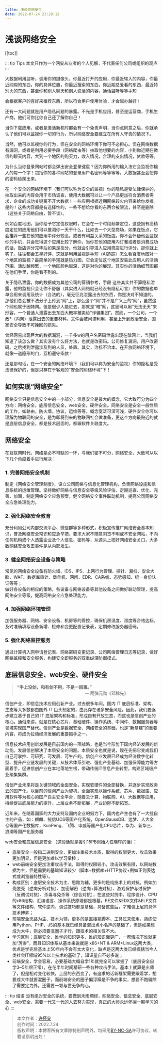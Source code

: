 ```yaml
---
title: 浅谈网络安全
date: 2022-07-24 23:29:12
---
```


# 浅谈网络安全

[[toc]]

::: tip Tips
本文只作为一个网安从业者的个人见解，不代表任何公司或组织的观点
:::

大数据利用监听，调用你的摄像头，你最近打开的应用，你最近输入的内容，你最近网购的东西，你的具体位置，你最近搜索的东西，你近期总爱看的东西，最近特别火的东西，甚至你和别人聊天和别人说话的内容，通话监听等等手短

会根据客户的喜好来推荐东西，所以符合用户使用体验，才会越办越好！

还有一大问题就是用户隐私问题的暴露。不光是手机应用，甚至是运营商，手机生产商，他们可你比你自己还了解你自己！

当你下载应用，或者是激活新机时都会有一个免责声明，当你点同意之后，你就承认了他们可以监视你一切的行为，所以网络安全要建立在所有人守责的情况下。

当然，他可以监视你的行为，但在安全的网络环境下你可不必担心。但在网络数据有漏洞，或者是利用必要手段（网络爬虫等）抽取他想要的内容，小到你近期在微信的聊天内容，大到一个地区的购买力，收入情况，合理的支出情况，贷款等等。

为什么当你登录网站时都会弹出安全登录键盘？因为你所用的输入法它会监视你输入的每一个字！包括你的各种网站的登录用户名密码等等等等，大数据甚至会把你的密码给爬出来。

在一个安全的网络环境下（我们可以称为安全的监视）你的隐私是受法律保护的，抽取出来的内容会用于市场调查，使用大数据可以让一个产品更加符合消费者需求，企业的成功关键离不开大数据！一些应用根据近期网络较火内容来给你发推。是的！这些内容都是有选择性的，一些不想给你看的东西会被限流，甚至是删除（这些关于网络自由，暂不谈）。

例如百度地图，当你给予它定位权限时，它会在一个时段频繁定位，这些拥有高精度定位的应用他们可以推测你一天干什么，比如去一个大型商场，如果在饭点，它会推荐一些在他的应用中评分较高，或者有利益关系的饭店。你不会怀疑他会监视你的手机，只会觉得这个应用比较了解你，当你在他的应用内订餐或者是消费成功的话，饭店评分完毕后如果是高分，他就会引导进入应用商店进行评分，那你就上钩了。往往都会五星好评，这就是利用监视是手短（AI追踪）怎么看百度地图对一个地区的监视？最简单的手短就是热力图，它会定位这个地区安装此应用人的活动范围，活动越频繁，一个地区颜色越深，这是对你的展现。其实你的活动细节图都在他们手里，你是看不到的。

关于隐私泄露，你的数据成为其他公司的营销参考，手段 这些其实并不算隐私泄露，他的监视只会让你不舒服（其实进入网络就已经没有隐私可言）你的数据也单单会用来调用及统计（合法的），毫无征兆泄露出去的东西，你是决对不知道的。那他们总会被不法分子上传到“网”上，那么这个“网”并不是广义上的“网”，虽然这个网也属于因特网。但是很少人能进去，那就是“暗”网，这里可以用“无法无天”来形容，一个普通人泄露出去东西大概率被卖给“诈骗集团”。然而，一个公司，一个政*（内网）泄露出去的重要材料，文件会被间谍利用，甚至上升到政治安全，国家安全导致不可挽回的损失。

曾经网易出现巨大的数据漏洞，一千多w的用户名密码泄露出现在暗网上，当我们知道了该怎么做？其实没有什么好方法，也就是改密码。公司修复漏洞，用户改密码。之后找到泄露涉及到的人员，处置。其实，治标不治本。在开放网络环境下，就像一道隐形的门，互相遵守条款！

还是那句话，在一个安全的网络环境下（我们可以称为安全的监视）你的隐私是受法律保护的，但是只存在于客观的“安全的网络环境”下！

## 如何实现“网络安全”
网络安全只是信息安全中的一小部分，信息安全是最大的概念，它大致可分为四个方向：网络安全，底层信息安全，web安全，硬件安全。网络安全是安全一般性质的工作，如路由，防火墙，协议，运维等等，概念宽泛可深可浅，硬件安全你可以理解为物联网的安全，是为即将到来的物联网社会做准备，更这个方向最贴近的就是底层信息安全，都是技术层面的，都跟软件关联度大。

## 网络安全
在互联网时代，网络是必不可缺的一环，与我们密不可分，网络安全，大致可从以下几个角度着手进行解决：

### 1. 完善网络安全机制
制定《网络安全管理制度》，设立公司网络与信息化管理机构，负责网络设施和信息系统的运维管理。坚持做好网络与信息安全等级风险评估、定期巡查、优化、完善、加固，制定网络安全应急预案，健全网络安全事件联动机制，提高公司网络安全应急处理能力。

### 2. 强化网络安全教育
充分利用公司内部交流平台、微信群等多种形式，积极宣传推广网络安全基本知识，普及网络安全常识和应急举措，要求大家不随意浏览不明或不安全网站，不向任何机构或个人透露企业及个人信息、密码等，从源头上把好网络安全关口，大多数网络安全攻击事件是从内部发生。

### 3. 健全网络安全设备与策略
常见的网络安全设备有防火墙、IDS、IPS、上网行为管理、探针、漏扫、安全大脑、WAF、数据库审计、堡垒机、网闸、EDR、CA系统、态势感知、统一身份认证等等；</br>
做好各设备的相应的策略，各设备与网络设备等其他设备之间做好联动管理，提高网络安全等级，提高网络安全应急处理能力。

### 4. 加强网络环境管理
加强服务器、网络、安全设备、机房等的管控，确保机房温度、湿度等合格达标。及时准确填写设备新增、检修和变更配置记录表，定期修改服务器密码。

### 5. 强化网络监控服务
通过计算机入网申请登记表、网络密码变更记录、公司网络管理日志等记录，做好网络监控和安全服务，构建安全即服务的双重纵深防御模式。

## 底层信息安全、web安全、硬件安全

>**“手上没剑，和有剑不用，不是一回事。”** <br>
>&ensp;&ensp;&ensp;&ensp;&ensp;&ensp;&ensp;&ensp;&ensp;&ensp;&ensp;&ensp;&ensp;&ensp;&ensp;&ensp;&ensp;&ensp;&ensp;&ensp;&ensp;&ensp;&ensp;&ensp;&ensp;&ensp;&ensp;&ensp;&ensp;&ensp;&ensp;&ensp;-- 两弹元勋《邓稼先》

信创产业，即信息技术应用创新产业。过去很多年间，国内 IT 底层标准、架构、生态等大多数都由国外 IT 巨头制定的，由此存在诸多安全风险。因此，我们要逐步建立基于自己的 IT 底层架构和标准，形成自有开放生态，而这也是信创产业的核心。通俗来讲，就是在核心芯片、基础硬件、操作系统、中间件、数据服务器等领域实现国产替代。信创产业是数据安全、网络安全的基础，也是“新基建”的重要内容，将成为拉动经济发展的重要抓手之一。

信息技术应用创新发展是目前国内的一项战略，也是当今形势下国内经济发展的新动能。发展信创解决了本质安全的问题。本质安全也就是说，现在先把它变成我们自己可掌控、可研究、可发展、可生产的。信创产业发展已经成为经济数字化转型、提升产业链发展的关键，从技术体系引进、强化产业基础、加强保障能力等方面着手，促进信创产业在本地落地生根，带动传统IT信息产业转型，构建区域级产业聚集集群。

信创产业未来将是关键领域的全面安全，实现软硬件的全部替换，并逐步实现政务云的国产化。以目前的信创产业为契机，全面实现以操作系统、芯片、数据库、应用软件等为核心的国产自主安全平台，随着云计算、物联网、AI、大数据等应用，持续促进底层能力的提升，上层业务不断拓展，产业边际不断拓宽。

近年来，在随着国家的大力支持及国内企业的努力下，国内也产生也有了一大批自主的产品，如：麒麟、统信UOS等国产化系统，OpenGaussDB、达梦、人大金仓等国产化数据库，KunPeng、飞腾、申威等国产化CPU芯片，华为、新华三、浪潮等国产化服务器

web安全和底层信息安全 （这段话就是援引15PB创始人任晓珲的话）：</br>
+ 底层安全一般指二进制安全，更加注重技术本质，取得的权限更大，攻击效果更加明显，但是更加难以学习掌控；</br>
+ web前端安全更加注重攻击手法，取得的权限较小，攻击效果有限，以网站数据为主，但是需要的基础知识较少（脚本+数据库+HTTP协议+例如正则表达式或浏览器特性等）。</br>
+ 构成区别：底层安全技术为主、思路为辅，更多的是纯技术上的对抗，例如加壳脱壳（逆向分析对抗）、加密解密（逆向+算法对抗）、游戏保护与过保护（反调试对抗）、杀毒与免杀等（综合对抗），在这些对抗中，程序设计、CPU的x86结构、汇编语言、操作系统原理都是根基，PE文件&EDX文件&ELF文件等文件结构、软件逆向、调试技巧都是基础，具备这些后，才难谈上层的具体技术博弈；</br>
+ 前端安全思路为主、技术为辅，更多的是直接拿脚本、工具过来使用，熟练使用Python、PHP、JS的基本就已经具备混出点小名声的基础了，但是如果想成为大牛，则必须要混圈子才行，跟技术的相关性不大。
+ 学习区别：底层安全，谁学的知识更多，谁的知识面更广，一帮情况下谁就更加“厉害”，而且知识体系从基本来说就是 x86+NT & ARM+Linux这两大类，优点是学完后基本上50年内不会有太大变化，缺点是这两大类已经概括当今人类社会IT领域95%以上技术的基础了，知识量自不必多说；
+ 前端安全，学会容易，必要基础大概自学1年就完全可以掌握了（底层安全自学3~5年很正常），在花半年时间精研一些各种攻击手法，基本上就算是出师了，但是相对变化较快，上层的东西变了，有追求的话新框架需要跟着学，想要成大牛就要混圈子，而前端安全的圈子偏浮躁是不争的事实，想要不跑偏除了需要定力外，还需要一颗与世无争的心。

::: tip 结语
没有绝对安全的系统，要做到未雨绸缪，网络安全、信息安全、底层安全、web安全，需要一代又一代的人去努力实现，真正的大师永远怀揣一颗学习的心
:::

>本文作者：[许怀安](https://dbsecurity.com.cn/)
><br/>创作时间：2022.7.24
><br/>版权声明：本博客所有文章除特别声明外，均采用[BY-NC-SA](https://creativecommons.org/licenses/by-nc-sa/4.0/deed.zh)许可协议。转载请禀明出处！
